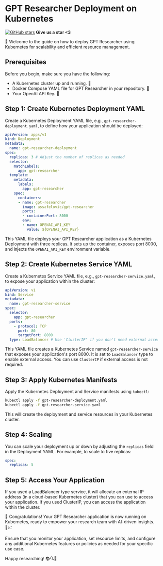 # GPT Researcher Deployment on Kubernetes

[![GitHub stars](https://img.shields.io/github/stars/assafelovic/gpt-researcher?style=social)](https://github.com/assafelovic/gpt-researcher) <b>Give us a star <3</b> 

🚀 Welcome to the guide on how to deploy GPT Researcher using Kubernetes for scalability and efficient resource management.

## Prerequisites

Before you begin, make sure you have the following:

- A Kubernetes cluster up and running. 🚢
- Docker Compose YAML file for GPT Researcher in your repository. 🐳
- Your OpenAI API Key. 🔑

## Step 1: Create Kubernetes Deployment YAML

Create a Kubernetes Deployment YAML file, e.g., `gpt-researcher-deployment.yaml`, to define how your application should be deployed:

```yaml
apiVersion: apps/v1
kind: Deployment
metadata:
  name: gpt-researcher-deployment
spec:
  replicas: 3 # Adjust the number of replicas as needed
  selector:
    matchLabels:
      app: gpt-researcher
  template:
    metadata:
      labels:
        app: gpt-researcher
    spec:
      containers:
      - name: gpt-researcher
        image: assafelovic/gpt-researcher
        ports:
        - containerPort: 8000
        env:
        - name: OPENAI_API_KEY
          value: ${OPENAI_API_KEY}
```

This YAML file deploys your GPT Researcher application as a Kubernetes Deployment with three replicas. It sets up the container, exposes port 8000, and injects the `OPENAI_API_KEY` environment variable.

## Step 2: Create Kubernetes Service YAML

Create a Kubernetes Service YAML file, e.g., `gpt-researcher-service.yaml`, to expose your application within the cluster:

```yaml
apiVersion: v1
kind: Service
metadata:
  name: gpt-researcher-service
spec:
  selector:
    app: gpt-researcher
  ports:
    - protocol: TCP
      port: 80
      targetPort: 8000
  type: LoadBalancer # Use 'ClusterIP' if you don't need external access
```

This YAML file creates a Kubernetes Service named `gpt-researcher-service` that exposes your application's port 8000. It is set to `LoadBalancer` type to enable external access. You can use `ClusterIP` if external access is not required.

## Step 3: Apply Kubernetes Manifests

Apply the Kubernetes Deployment and Service manifests using `kubectl`:

```bash
kubectl apply -f gpt-researcher-deployment.yaml
kubectl apply -f gpt-researcher-service.yaml
```

This will create the deployment and service resources in your Kubernetes cluster.

## Step 4: Scaling

You can scale your deployment up or down by adjusting the `replicas` field in the Deployment YAML. For example, to scale to five replicas:

```yaml
spec:
  replicas: 5
```

## Step 5: Access Your Application

If you used a LoadBalancer type service, it will allocate an external IP address (in a cloud-based Kubernetes cluster) that you can use to access your application. If you used ClusterIP, you can access the application within the cluster.

🎉 Congratulations! Your GPT Researcher application is now running on Kubernetes, ready to empower your research team with AI-driven insights. 🤖📈

Ensure that you monitor your application, set resource limits, and configure any additional Kubernetes features or policies as needed for your specific use case.

Happy researching! 📚🔍🔬
